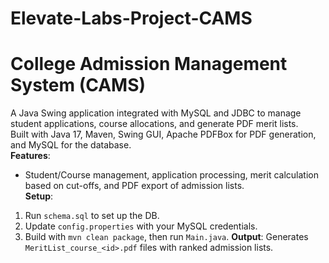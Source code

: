 # Elevate-Labs-Project-CAMS
# College Admission Management System (CAMS)

A Java Swing application integrated with MySQL and JDBC to manage student applications, course allocations, and generate PDF merit lists.  
Built with Java 17, Maven, Swing GUI, Apache PDFBox for PDF generation, and MySQL for the database.  
**Features**:  
- Student/Course management, application processing, merit calculation based on cut-offs, and PDF export of admission lists.  
**Setup**:
1. Run `schema.sql` to set up the DB.
2. Update `config.properties` with your MySQL credentials.
3. Build with `mvn clean package`, then run `Main.java`.
**Output**:
Generates `MeritList_course_<id>.pdf` files with ranked admission lists.
